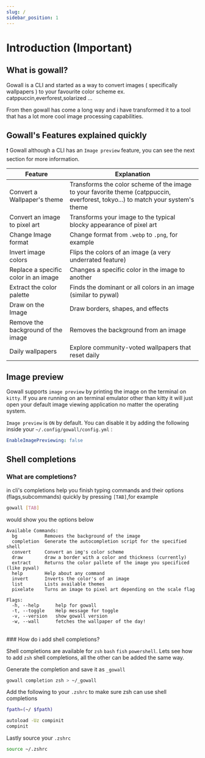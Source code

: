 ```yaml
---
slug: /
sidebar_position: 1
---
```


# Introduction (Important)

## What is gowall?

Gowall is a CLI and started as a way to convert images ( specifically wallpapers ) to your favourite color scheme ex. catppuccin,everforest,solarized ...  

From then gowall has come a long way and i have transformed it to a tool that has a lot more cool image processing capabilities.



## Gowall's Features explained quickly

❗ Gowall although a CLI has an `Image preview` feature, you can see the next section for more information.

| Feature                            | Explanation                                                                                                                |
|------------------------------------|----------------------------------------------------------------------------------------------------------------------------|
| Convert a Wallpaper's theme        | Transforms the color scheme of the image to your favorite theme (catppuccin, everforest, tokyo...) to match your system's theme |
| Convert an image to pixel art      | Transforms your image to the typical blocky appearance of pixel art                                                        |
| Change Image format                | Change format from `.webp` to `.png`, for example                                                                          |
| Invert image colors                | Flips the colors of an image (a very underrated feature)                                                                   |
| Replace a specific color in an image | Changes a specific color in the image to another                                                                          |
| Extract the color palette          | Finds the dominant or all colors in an image (similar to pywal)                                                            |
| Draw on the Image                  | Draw borders, shapes, and effects                                                                                          |
| Remove the background of the image | Removes the background from an image                                                                                       |
| Daily wallpapers                   | Explore community-voted wallpapers that reset daily                                                                        |



## Image preview

Gowall  supports  `image preview`  by printing the image on the terminal on `kitty`. If you are running on an terminal emulator other than kitty it will just open your default image viewing application no matter the operating system. 

`Image preview` is `ON` by default. You can disable it by adding the following inside your `~/.config/gowall/config.yml` : 

   ```yaml title="~/.config/gowall/config.yml"
   EnableImagePreviewing: false
   ```
## Shell completions

### What are completions?

in cli's completions help you finish typing commands and their options (flags,subcommands) quickly by pressing `[TAB]`,for example 

```bash
gowall [TAB] 
```
would show you the options below

```
Available Commands:
  bg          Removes the background of the image
  completion  Generate the autocompletion script for the specified shell
  convert     Convert an img's color scheme
  draw        draw a border with a color and thickness (currently)
  extract     Returns the color pallete of the image you specificed (like pywal)
  help        Help about any command
  invert      Inverts the color's of an image
  list        Lists available themes
  pixelate    Turns an image to pixel art depending on the scale flag

Flags:
  -h, --help      help for gowall
  -t, --toggle    Help message for toggle
  -v, --version   show gowall version
  -w, --wall      fetches the wallpaper of the day!
```
<br />
### How do i add shell completions?

Shell completions are available for `zsh` `bash` `fish` `powershell`. Lets see how to add `zsh` shell completions, all the other can be added the same way.

Generate the completion and save it as `_gowall`
```bash
gowall completion zsh > ~/_gowall
```
Add the following  to your `.zshrc` to make sure zsh can use shell completions
```bash title=".zshrc"
fpath=(~/ $fpath)

autoload -Uz compinit
compinit
```

Lastly source your `.zshrc`
```bash
source ~/.zshrc
```

